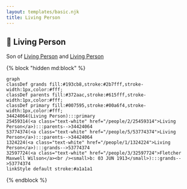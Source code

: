 ```yaml
---
layout: templates/basic.njk
title: Living Person
---
```

## 🔵 Living Person

Son of [Living Person](/people/5/53774374) and [Living Person](/people/2/25459314)

{% block "hidden md:block" %}
```mermaid
graph
classDef grands fill:#193cb8,stroke:#2b7fff,stroke-width:1px,color:#fff;
classDef parents fill:#372aac,stroke:#615fff,stroke-width:1px,color:#fff;
classDef primary fill:#007595,stroke:#00a6f4,stroke-width:1px,color:#fff;
34424064(Living Person):::primary
25459314(<a class="text-white" href="/people/2/25459314">Living Person</a>):::parents-->34424064
53774374(<a class="text-white" href="/people/5/53774374">Living Person</a>):::parents-->34424064
1324224(<a class="text-white" href="/people/1/1324224">Living Person</a>):::grands-->53774374
32597724(<a class="text-white" href="/people/3/32597724">Fletcher Maxwell Wilson</a><br /><small>b: 03 JUN 1913</small>):::grands-->53774374
linkStyle default stroke:#a1a1a1
```
{% endblock %}
